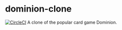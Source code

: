 # dominion-clone
[![CircleCI](https://circleci.com/gh/dwats/dominion-clone/tree/master.svg?style=svg)](https://circleci.com/gh/dwats/dominion-clone/tree/master)
A clone of the popular card game Dominion.
